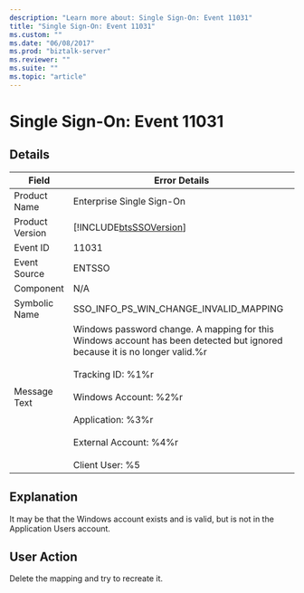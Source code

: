 ```yaml
---
description: "Learn more about: Single Sign-On: Event 11031"
title: "Single Sign-On: Event 11031"
ms.custom: ""
ms.date: "06/08/2017"
ms.prod: "biztalk-server"
ms.reviewer: ""
ms.suite: ""
ms.topic: "article"
---
```

# Single Sign-On: Event 11031
## Details  
  
| Field | Error Details|
|-----------------|-----------------------------------------------------------------------------------------------------------------------------------------------------------------------------------------------------------------------------------------------------------------------------------------|
|  Product Name   |                                                                                                                                Enterprise Single Sign-On                                                                                                                                |
| Product Version |                                                                                                               [!INCLUDE[btsSSOVersion](../includes/btsssoversion-md.md)]                                                                                                                |
|    Event ID     |                                                                                                                                          11031                                                                                                                                          |
|  Event Source   |                                                                                                                                         ENTSSO                                                                                                                                          |
|    Component    |                                                                                                                                           N/A                                                                                                                                           |
|  Symbolic Name  |                                                                                                                         SSO_INFO_PS_WIN_CHANGE_INVALID_MAPPING                                                                                                                          |
|  Message Text   | Windows password change. A mapping for this Windows account has been detected but ignored because it is no longer valid.%r<br /><br /> Tracking ID: %1%r<br /><br /> Windows Account: %2%r<br /><br /> Application: %3%r<br /><br /> External Account: %4%r<br /><br /> Client User: %5 |
  
## Explanation  
 It may be that the Windows account exists and is valid, but is not in the Application Users account.  
  
## User Action  
 Delete the mapping and try to recreate it.
